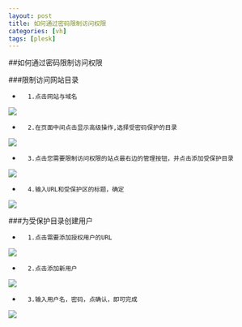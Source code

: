 ```yaml
---
layout: post
title: 如何通过密码限制访问权限
categories: [vh]
tags: [plesk]
--- 
```


##如何通过密码限制访问权限

###限制访问网站目录 

*       1.点击网站与域名

![](http://ww1.sinaimg.cn/large/a74eed94jw1dzcxq2zblyj.jpg)

*       2.在页面中间点击显示高级操作,选择受密码保护的目录

![](http://ww2.sinaimg.cn/large/a74e55b4jw1dzcxsvzq7tj.jpg)

*       3.点击您需要限制访问权限的站点最右边的管理按钮，并点击添加受保护目录

![](http://ww4.sinaimg.cn/large/a74ecc4cjw1dzcxzu620uj.jpg)

*       4.输入URL和受保护区的标题，确定

![](http://ww3.sinaimg.cn/large/a74eed94jw1dzcy1xjo2sj.jpg)

###为受保护目录创建用户

*       1.点击需要添加授权用户的URL

![](http://ww3.sinaimg.cn/large/a74e55b4jw1dzcy4vetm8j.jpg)

*       2.点击添加新用户

![](http://ww3.sinaimg.cn/large/a74ecc4cjw1dzcy6qjkggj.jpg)

*       3.输入用户名，密码，点确认，即可完成

![](http://ww2.sinaimg.cn/large/a74eed94jw1dzcy8rha3yj.jpg)
